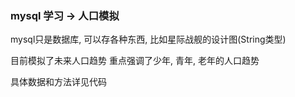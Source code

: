 ### mysql 学习 -> 人口模拟
mysql只是数据库, 可以存各种东西, 比如星际战舰的设计图(String类型)

目前模拟了未来人口趋势
重点强调了少年, 青年, 老年的人口趋势

具体数据和方法详见代码